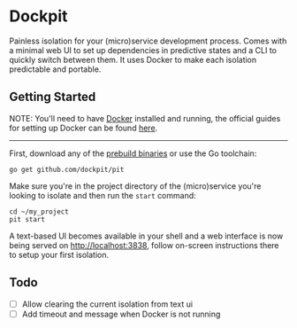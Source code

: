 # Dockpit
Painless isolation for your (micro)service development process. Comes with a minimal web UI to set up dependencies in predictive states and a CLI to quickly switch between them. It uses Docker to make each isolation predictable and portable.

## Getting Started
NOTE: You'll need to have [Docker](https://docker.com) installed and running, the official guides for setting up Docker can be found [here](https://docs.docker.com/installation/#installation). 

---
First, download any of the [prebuild binaries](https://github.com/dockpit/pit/releases/latest) or use the Go toolchain: 

```
go get github.com/dockpit/pit
```
Make sure you're in the project directory of the (micro)service you're looking to isolate and then run the `start` command:

```
cd ~/my_project
pit start
```
A text-based UI becomes available in your shell and a web interface is now being served on [http://localhost:3838](http://localhost:3838), follow on-screen instructions there to setup your first isolation.

## Todo
- [ ] Allow clearing the current isolation from text ui
- [ ] Add timeout and message when Docker is not running